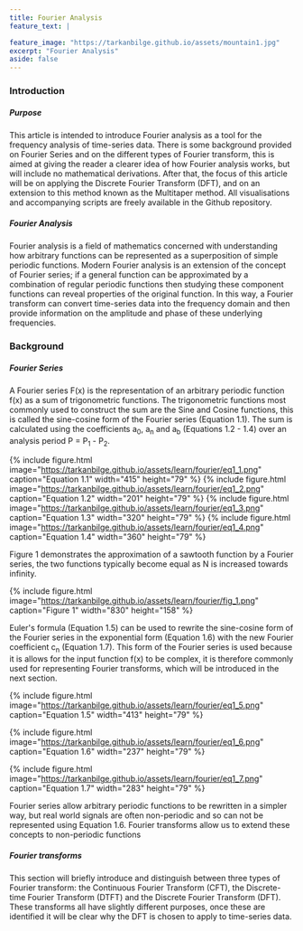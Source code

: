 ```yaml
---
title: Fourier Analysis
feature_text: |

feature_image: "https://tarkanbilge.github.io/assets/mountain1.jpg"
excerpt: "Fourier Analysis"
aside: false
---
```


### Introduction

##### Purpose

This article is intended to introduce Fourier analysis as a tool for the frequency analysis of time-series data. There is some background provided on Fourier Series and on the different types of Fourier transform, this is aimed at giving the reader a clearer idea of how Fourier analysis works, but will include no mathematical derivations.
After that, the focus of this article will be on applying the Discrete Fourier Transform (DFT), and on an extension to this method known as the Multitaper method. All visualisations and accompanying scripts are freely available in the Github repository.

##### Fourier Analysis

Fourier analysis is a field of mathematics concerned with understanding how arbitrary functions can be represented as a superposition of simple periodic functions. Modern Fourier analysis is an extension of the concept of Fourier series; if a general function can be approximated by a combination of regular periodic functions then studying these component functions can reveal properties of the original function. In this way, a Fourier transform can convert time-series data into the frequency domain and then provide information on the amplitude and phase of these underlying frequencies.

### Background

##### Fourier Series

A Fourier series F(x) is the representation of an arbitrary periodic function f(x) as a sum of trigonometric functions. The trigonometric functions most commonly used to construct the sum are the Sine and Cosine functions, this is called the sine-cosine form of the Fourier series (Equation 1.1). The sum is calculated using the coefficients a<sub>0</sub>, a<sub>n</sub> and a<sub>b</sub> (Equations 1.2 - 1.4) over an analysis period P = P<sub>1</sub> - P<sub>2</sub>.

{% include figure.html image="https://tarkanbilge.github.io/assets/learn/fourier/eq1_1.png" caption="Equation 1.1" width="415" height="79" %}
{% include figure.html image="https://tarkanbilge.github.io/assets/learn/fourier/eq1_2.png" caption="Equation 1.2" width="201" height="79" %}
{% include figure.html image="https://tarkanbilge.github.io/assets/learn/fourier/eq1_3.png" caption="Equation 1.3" width="320" height="79" %}
{% include figure.html image="https://tarkanbilge.github.io/assets/learn/fourier/eq1_4.png" caption="Equation 1.4" width="360" height="79" %}

Figure 1 demonstrates the approximation of a sawtooth function by a Fourier series, the two functions typically become equal as N is increased towards infinity.

{% include figure.html image="https://tarkanbilge.github.io/assets/learn/fourier/fig_1.png" caption="Figure 1" width="830" height="158" %}

Euler's formula (Equation 1.5) can be used to rewrite the sine-cosine form of the Fourier series in the exponential form (Equation 1.6) with the new Fourier coefficient c<sub>n</sub> (Equation 1.7). This form of the Fourier series is used because it is allows for the input function f(x) to be complex, it is therefore commonly used for representing Fourier transforms, which will be introduced in the next section.

{% include figure.html image="https://tarkanbilge.github.io/assets/learn/fourier/eq1_5.png" caption="Equation 1.5" width="413" height="79" %}

{% include figure.html image="https://tarkanbilge.github.io/assets/learn/fourier/eq1_6.png" caption="Equation 1.6" width="237" height="79" %}

{% include figure.html image="https://tarkanbilge.github.io/assets/learn/fourier/eq1_7.png" caption="Equation 1.7" width="283" height="79" %}

 Fourier series allow arbitrary periodic functions to be rewritten in a simpler way, but real world signals are often non-periodic and so can not be represented using Equation 1.6. Fourier transforms allow us to extend these concepts to non-periodic functions

##### Fourier transforms

This section will briefly introduce and distinguish between three types of Fourier transform: the Continuous Fourier Transform (CFT), the Discrete-time Fourier Transform (DTFT) and the Discrete Fourier Transform (DFT). These transforms all have slightly different purposes, once these are identified it will be clear why the DFT is chosen to apply to time-series data.
